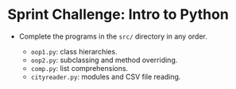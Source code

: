 #  Sprint Challenge: Intro to Python

* Complete the programs in the `src/` directory in any order.

  * `oop1.py`: class hierarchies.
  * `oop2.py`: subclassing and method overriding.
  * `comp.py`: list comprehensions.
  * `cityreader.py`: modules and CSV file reading.
